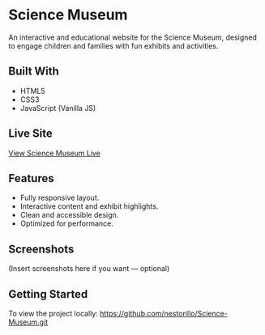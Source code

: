 #  Science Museum

An interactive and educational website for the Science Museum, designed to engage children and families with fun exhibits and activities.

##  Built With
- HTML5
- CSS3
- JavaScript (Vanilla JS)

##  Live Site
[View Science Museum Live](https://science-museum-nestor.netlify.app)

## Features
- Fully responsive layout.
- Interactive content and exhibit highlights.
- Clean and accessible design.
- Optimized for performance.

##  Screenshots
(Insert screenshots here if you want — optional)

##  Getting Started
To view the project locally:
 https://github.com/nestorillo/Science-Museum.git
